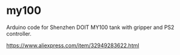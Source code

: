 # my100
Arduino code for Shenzhen DOIT MY100 tank with gripper and PS2 controller.

https://www.aliexpress.com/item/32949283622.html
